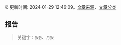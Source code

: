 :alarm_clock: 更新时间: 2024-01-29 12:46:09。[文章来源](/README.md)、[文章分类](/TAGS.md)

## 报告


> 关键字：`报告`、`月报`



